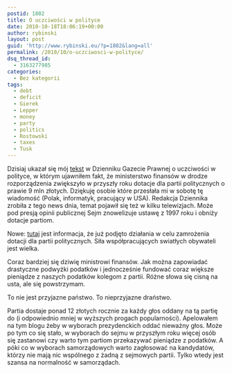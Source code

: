 ```yaml
---
postid: 1802
title: O uczciwości w polityce
date: 2010-10-18T18:06:19+00:00
author: rybinski
layout: post
guid: 'http://www.rybinski.eu/?p=1802&lang=all'
permalink: /2010/10/o-uczciwosci-w-polityce/
dsq_thread_id:
  - 3163277985
categories:
  - Bez kategorii
tags:
  - debt
  - deficit
  - Gierek
  - Lepper
  - money
  - party
  - politics
  - Rostowski
  - taxes
  - Tusk
---
```

Dzisiaj ukazał się mój [tekst](http://forsal.pl/artykuly/459128,rybinski_o_uczciwosci_w_polityce.html) w Dzienniku Gazecie Prawnej o uczciwości w polityce, w którym ujawniłem fakt, że ministerstwo finansów w drodze rozporządzenia zwiększyło w przyszły roku dotacje dla partii politycznych o prawie 9 mln złotych. Dziękuję osobie które przesłała mi w sobotę tę wiadomość (Polak, informatyk, pracujący w USA). Redakcja Dziennika zrobiła z tego news dnia, temat pojawił się też w kilku telewizjach. Może pod presją opinii publicznej Sejm znowelizuje ustawę z 1997 roku i obniży dotacje partiom.

Nowe: [tutaj](http://stooq.pl/n/?f=373928) jest informacja, że już podjęto działania w celu zamrożenia dotacji dla partii politycznych. Siła współpracujących swiatłych obywateli jest wielka.

Coraz bardziej się dziwię ministrowi finansów. Jak można zapowiadać drastyczne podwyżki podatków i jednocześnie fundować coraz większe pieniądze z naszych podatków kolegom z partii. Różne słowa się cisną na usta, ale się powstrzymam.

To nie jest przyjazne państwo. To nieprzyjazne draństwo.

Partia dostaje ponad 12 złotych rocznie za każdy głos oddany na tą partię do (i odpowiednio mniej w wyższych progach popularności). Apelowałem na tym blogu żeby w wyborach prezydenckich oddać nieważny głos. Może po tym co się stało, w wyborach do sejmu w przyszłym roku więcej osób się zastanowi czy warto tym partiom przekazywać pieniądze z podatków. A póki co w wyborach samorządowych warto zagłosować na kandydatów, którzy nie mają nic wspólnego z żadną z sejmowych partii. Tylko wtedy jest szansa na normalność w samorządach.
